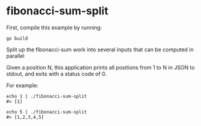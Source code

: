 # fibonacci-sum-split

First, compile this example by running:

`go build`

Split up the fibonacci-sum work into several inputs that can be computed in parallel

Given a position N, this application prints all positions from 1 to N in JSON to stdout, and exits with a status code of 0.

For example:

```shell
echo 1 | ./fibonacci-sum-split
#> [1]

echo 5 | ./fibonacci-sum-split
#> [1,2,3,4,5]
```
